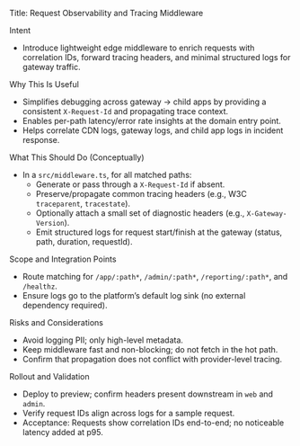 Title: Request Observability and Tracing Middleware

Intent
- Introduce lightweight edge middleware to enrich requests with correlation IDs, forward tracing headers, and minimal structured logs for gateway traffic.

Why This Is Useful
- Simplifies debugging across gateway → child apps by providing a consistent `X-Request-Id` and propagating trace context.
- Enables per-path latency/error rate insights at the domain entry point.
- Helps correlate CDN logs, gateway logs, and child app logs in incident response.

What This Should Do (Conceptually)
- In a `src/middleware.ts`, for all matched paths:
  - Generate or pass through a `X-Request-Id` if absent.
  - Preserve/propagate common tracing headers (e.g., W3C `traceparent`, `tracestate`).
  - Optionally attach a small set of diagnostic headers (e.g., `X-Gateway-Version`).
  - Emit structured logs for request start/finish at the gateway (status, path, duration, requestId).

Scope and Integration Points
- Route matching for `/app/:path*`, `/admin/:path*`, `/reporting/:path*`, and `/healthz`.
- Ensure logs go to the platform’s default log sink (no external dependency required).

Risks and Considerations
- Avoid logging PII; only high-level metadata.
- Keep middleware fast and non-blocking; do not fetch in the hot path.
- Confirm that propagation does not conflict with provider-level tracing.

Rollout and Validation
- Deploy to preview; confirm headers present downstream in `web` and `admin`.
- Verify request IDs align across logs for a sample request.
- Acceptance: Requests show correlation IDs end-to-end; no noticeable latency added at p95.

